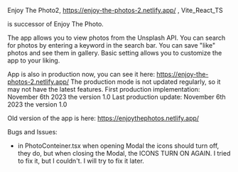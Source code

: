 Enjoy The Photo2, https://enjoy-the-photos-2.netlify.app/ , Vite_React_TS

is successor of Enjoy The Photo.


The app allows you to view photos from the Unsplash API. 
You can search for photos by entering a keyword in the search bar. 
You can save "like" photos and see them in gallery.
Basic setting allows you to customize the app to your liking.

App is also in production now, you can see it here: https://enjoy-the-photos-2.netlify.app/
The production mode is not updated regularly, so it may not have the latest features.
First production implementation:  November 6th 2023 the version 1.0 
Last production update: November 6th 2023 the version 1.0 

Old version of the app is here: https://enjoythephotos.netlify.app/

Bugs and Issues:
- in PhotoConteiner.tsx when opening Modal the icons should turn off, they do, but when closing the Modal, the ICONS TURN ON AGAIN. I tried to fix it, but I couldn't. I will try to fix it later.